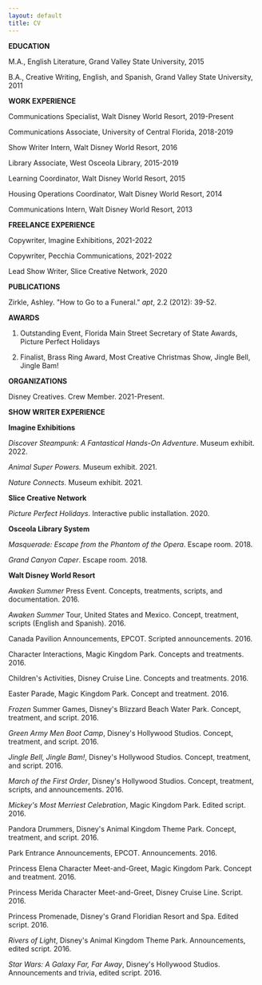 ```yaml
---
layout: default
title: CV
---
```

 
**EDUCATION**

M.A., English Literature, Grand Valley State University, 2015

B.A., Creative Writing, English, and Spanish, Grand Valley State University, 2011

**WORK EXPERIENCE**

Communications Specialist, Walt Disney World Resort, 2019-Present

Communications Associate, University of Central Florida, 2018-2019

Show Writer Intern, Walt Disney World Resort, 2016

Library Associate, West Osceola Library, 2015-2019

Learning Coordinator, Walt Disney World Resort, 2015

Housing Operations Coordinator, Walt Disney World Resort, 2014

Communications Intern, Walt Disney World Resort, 2013

**FREELANCE EXPERIENCE**

Copywriter, Imagine Exhibitions, 2021-2022

Copywriter, Pecchia Communications, 2021-2022

Lead Show Writer, Slice Creative Network, 2020

**PUBLICATIONS**

Zirkle, Ashley. "How to Go to a Funeral." _apt_, 2.2 (2012): 39-52.

**AWARDS**

1.    Outstanding Event, Florida Main Street Secretary of State Awards, Picture Perfect Holidays

2.    Finalist, Brass Ring Award, Most Creative Christmas Show, Jingle Bell, Jingle Bam!

**ORGANIZATIONS**

Disney Creatives. Crew Member. 2021-Present.

**SHOW WRITER EXPERIENCE**

**Imagine Exhibitions**

_Discover Steampunk: A Fantastical Hands-On Adventure_. Museum exhibit. 2022.

_Animal Super Powers._ Museum exhibit. 2021.

_Nature Connects._ Museum exhibit. 2021.

**Slice Creative Network**

_Picture Perfect Holidays_. Interactive public installation. 2020.

**Osceola Library System**

_Masquerade: Escape from the Phantom of the Opera_. Escape room. 2018.

_Grand Canyon Caper_. Escape room. 2018.

**Walt Disney World Resort**

_Awaken Summer_ Press Event. Concepts, treatments, scripts, and documentation. 2016.

_Awaken Summer_ Tour, United States and Mexico. Concept, treatment, scripts (English and Spanish). 2016.

Canada Pavilion Announcements, EPCOT. Scripted announcements. 2016.

Character Interactions, Magic Kingdom Park. Concepts and treatments. 2016.

Children's Activities, Disney Cruise Line. Concepts and treatments. 2016.

Easter Parade, Magic Kingdom Park. Concept and treatment. 2016.

_Frozen_ Summer Games, Disney's Blizzard Beach Water Park. Concept, treatment, and script. 2016.

_Green Army Men Boot Camp_, Disney's Hollywood Studios. Concept, treatment, and script. 2016.

_Jingle Bell, Jingle Bam!_, Disney's Hollywood Studios. Concept, treatment, and script. 2016.

_March of the First Order_, Disney's Hollywood Studios. Concept, treatment, scripts, and announcements. 2016.

_Mickey's Most Merriest Celebration_, Magic Kingdom Park. Edited script. 2016.

Pandora Drummers, Disney's Animal Kingdom Theme Park. Concept, treatment, and script. 2016.

Park Entrance Announcements, EPCOT. Announcements. 2016.

Princess Elena Character Meet-and-Greet, Magic Kingdom Park. Concept and treatment. 2016.

Princess Merida Character Meet-and-Greet, Disney Cruise Line. Script. 2016.

Princess Promenade, Disney's Grand Floridian Resort and Spa. Edited script. 2016.

_Rivers of Light_, Disney's Animal Kingdom Theme Park. Announcements, edited script. 2016.

_Star Wars: A Galaxy Far, Far Away_, Disney's Hollywood Studios. Announcements and trivia, edited script. 2016.